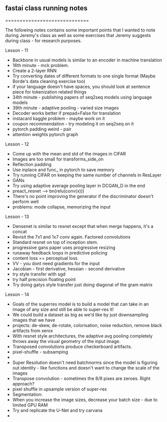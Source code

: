 ## fastai class running notes
=============================

The following notes contains some important points that I wanted to note during Jeremy's class as well as some exercises that Jeremy suggests during class - for research purposes.

Lesson - 11
- Backbone in usual models is similar to an encoder in machine translation
- 16th minute - mck problem.
- Create a 2-layer RNN
- Try converting dates of different formats to one single format (Maybe Borde's data cleaning exercise too)
- if your language doesn't have spaces, you should look at sentence piece for tokenization related things
- 34th minute - publishing papers of seq2seq models using language models
- 39th minute - adaptive pooling - varied size images
- Decoder works better if prepad=False for translation
- instacard kaggle problem - maybe work on it
- coupon recommendation - try modeling it on seq2seq on it
- pytorch padding weird - pair
- attention weights pytorch graph

Lesson - 12
- Come up with the mean and std of the images in CIFAR
- Images are too small for transforms_side_on
- Reflection padding
- Use inplace and func_ in pytorch to save memory
- Try running CIFAR on keeping the same number of channels in ResLayer
- GANs
- Try using adaptive average pooling layer in DCGAN_D in the end
- preact_resnet --> bn(relu(conv(x)))
- There's no point improving the generator if the discriminator doesn't perform well
- problems: mode collapse, memorizing the input


Lesson - 13
- Densenet is similar to resnet except that when merge happens, it's a concat
- Revisit the 7x1 and 1x7 conv again. Factored convolutions
- Standard resnet on top of inception stem.
- progressive gans paper uses progressive resizing
- runaway feedback loops in predictive policing
- content loss == perceptual loss
- VV - you dont need gradients for the input
- Jacobian - first derivative, hessian - second derivative
- try style transfer with sgd
- try half precision floating point
- Try doing gatys style transfer just doing diagonal of the gram matrix


Lesson - 14
- Goals of the superres model is to build a model that can take in an image of any size and still be able to super-res it!
- We could build a dataset as big as we'd like by just downsampling images that we have
- projects: de-skew, de-rotate, colorisation, noise reduction, remove black artifacts from xerox
- With resnet style architectures, the adaptive avg pooling completely throws away the visual geometry of the input image.
- Transposed convolutions produce checkerboard artifacts.
- pixel-shuffle - subsamping
-
- Super Resolution doesn't need batchnorms since the model is figuring out identity - like functions and doesn't want to change the scale of the images
- Transpose convolution - sometimes the 8/9 pixes are zeroes. Right approach?
- pixel shuffle in upsample version of super-res
- Segmentation:
- When you increase the image sizes, decrease your batch size - due to limited GPU RAM
- Try and replicate the U-Net and try carvana
- 
